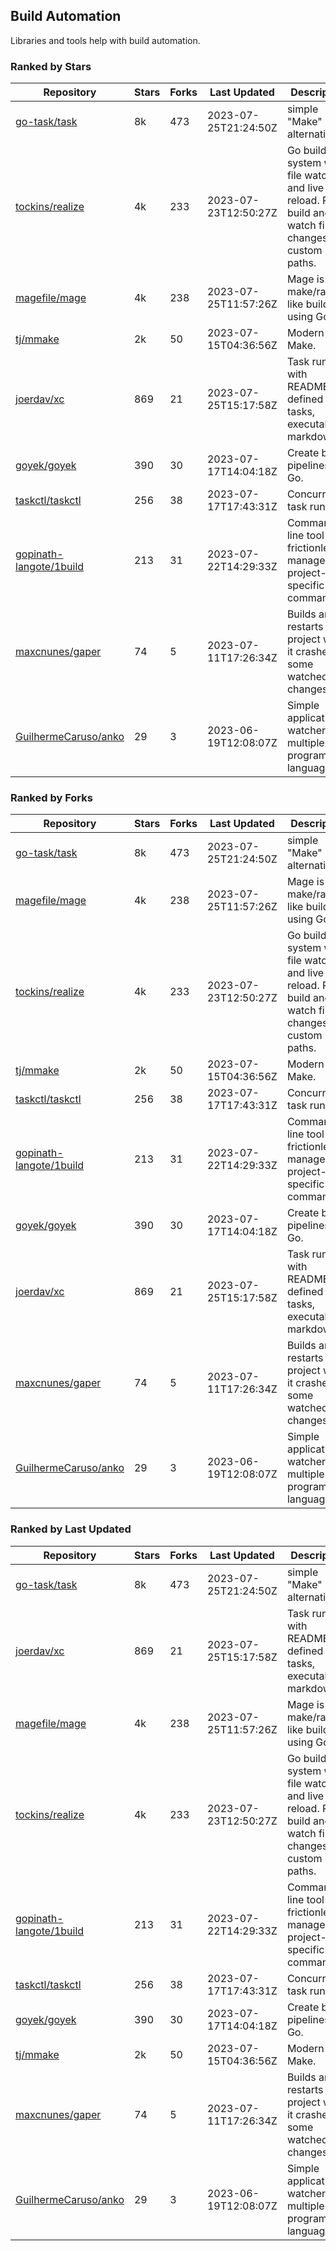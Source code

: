 ## Build Automation

Libraries and tools help with build automation.

### Ranked by Stars

| Repository | Stars | Forks | Last Updated | Description | 
|------------|-------|-------|--------------|-------------|
| [go-task/task](https://github.com/go-task/task) | 8k | 473 | 2023-07-25T21:24:50Z |  simple "Make" alternative. |
| [tockins/realize](https://github.com/tockins/realize) | 4k | 233 | 2023-07-23T12:50:27Z |  Go build a system with file watchers and live to reload. Run, build and watch file changes with custom paths. |
| [magefile/mage](https://github.com/magefile/mage) | 4k | 238 | 2023-07-25T11:57:26Z |  Mage is a make/rake-like build tool using Go. |
| [tj/mmake](https://github.com/tj/mmake) | 2k | 50 | 2023-07-15T04:36:56Z |  Modern Make. |
| [joerdav/xc](https://github.com/joerdav/xc) | 869 | 21 | 2023-07-25T15:17:58Z |  Task runner with README.md defined tasks, executable markdown. |
| [goyek/goyek](https://github.com/goyek/goyek) | 390 | 30 | 2023-07-17T14:04:18Z |  Create build pipelines in Go. |
| [taskctl/taskctl](https://github.com/taskctl/taskctl) | 256 | 38 | 2023-07-17T17:43:31Z |  Concurrent task runner. |
| [gopinath-langote/1build](https://github.com/gopinath-langote/1build) | 213 | 31 | 2023-07-22T14:29:33Z |  Command line tool to frictionlessly manage project-specific commands. |
| [maxcnunes/gaper](https://github.com/maxcnunes/gaper) | 74 | 5 | 2023-07-11T17:26:34Z |  Builds and restarts a Go project when it crashes or some watched file changes. |
| [GuilhermeCaruso/anko](https://github.com/GuilhermeCaruso/anko) | 29 | 3 | 2023-06-19T12:08:07Z |  Simple application watcher for multiple programming languages. |

### Ranked by Forks

| Repository | Stars | Forks | Last Updated | Description | 
|------------|-------|-------|--------------|-------------|
| [go-task/task](https://github.com/go-task/task) | 8k | 473 | 2023-07-25T21:24:50Z |  simple "Make" alternative. |
| [magefile/mage](https://github.com/magefile/mage) | 4k | 238 | 2023-07-25T11:57:26Z |  Mage is a make/rake-like build tool using Go. |
| [tockins/realize](https://github.com/tockins/realize) | 4k | 233 | 2023-07-23T12:50:27Z |  Go build a system with file watchers and live to reload. Run, build and watch file changes with custom paths. |
| [tj/mmake](https://github.com/tj/mmake) | 2k | 50 | 2023-07-15T04:36:56Z |  Modern Make. |
| [taskctl/taskctl](https://github.com/taskctl/taskctl) | 256 | 38 | 2023-07-17T17:43:31Z |  Concurrent task runner. |
| [gopinath-langote/1build](https://github.com/gopinath-langote/1build) | 213 | 31 | 2023-07-22T14:29:33Z |  Command line tool to frictionlessly manage project-specific commands. |
| [goyek/goyek](https://github.com/goyek/goyek) | 390 | 30 | 2023-07-17T14:04:18Z |  Create build pipelines in Go. |
| [joerdav/xc](https://github.com/joerdav/xc) | 869 | 21 | 2023-07-25T15:17:58Z |  Task runner with README.md defined tasks, executable markdown. |
| [maxcnunes/gaper](https://github.com/maxcnunes/gaper) | 74 | 5 | 2023-07-11T17:26:34Z |  Builds and restarts a Go project when it crashes or some watched file changes. |
| [GuilhermeCaruso/anko](https://github.com/GuilhermeCaruso/anko) | 29 | 3 | 2023-06-19T12:08:07Z |  Simple application watcher for multiple programming languages. |

### Ranked by Last Updated

| Repository | Stars | Forks | Last Updated | Description | 
|------------|-------|-------|--------------|-------------|
| [go-task/task](https://github.com/go-task/task) | 8k | 473 | 2023-07-25T21:24:50Z |  simple "Make" alternative. |
| [joerdav/xc](https://github.com/joerdav/xc) | 869 | 21 | 2023-07-25T15:17:58Z |  Task runner with README.md defined tasks, executable markdown. |
| [magefile/mage](https://github.com/magefile/mage) | 4k | 238 | 2023-07-25T11:57:26Z |  Mage is a make/rake-like build tool using Go. |
| [tockins/realize](https://github.com/tockins/realize) | 4k | 233 | 2023-07-23T12:50:27Z |  Go build a system with file watchers and live to reload. Run, build and watch file changes with custom paths. |
| [gopinath-langote/1build](https://github.com/gopinath-langote/1build) | 213 | 31 | 2023-07-22T14:29:33Z |  Command line tool to frictionlessly manage project-specific commands. |
| [taskctl/taskctl](https://github.com/taskctl/taskctl) | 256 | 38 | 2023-07-17T17:43:31Z |  Concurrent task runner. |
| [goyek/goyek](https://github.com/goyek/goyek) | 390 | 30 | 2023-07-17T14:04:18Z |  Create build pipelines in Go. |
| [tj/mmake](https://github.com/tj/mmake) | 2k | 50 | 2023-07-15T04:36:56Z |  Modern Make. |
| [maxcnunes/gaper](https://github.com/maxcnunes/gaper) | 74 | 5 | 2023-07-11T17:26:34Z |  Builds and restarts a Go project when it crashes or some watched file changes. |
| [GuilhermeCaruso/anko](https://github.com/GuilhermeCaruso/anko) | 29 | 3 | 2023-06-19T12:08:07Z |  Simple application watcher for multiple programming languages. |

